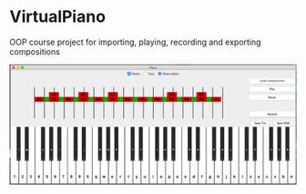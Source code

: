 # VirtualPiano
OOP course project for importing, playing, recording and exporting compositions

![Program GUI](ProgramScreenshot.png)
